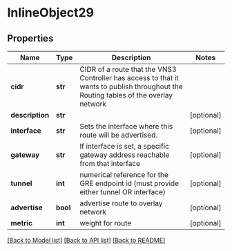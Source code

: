 # InlineObject29

## Properties
Name | Type | Description | Notes
------------ | ------------- | ------------- | -------------
**cidr** | **str** | CIDR of a route that the VNS3 Controller has access  to that it wants to publish throughout the  Routing tables of the overlay network  | 
**description** | **str** |  | [optional] 
**interface** | **str** | Sets the interface where this route will be advertised. | [optional] 
**gateway** | **str** | If interface is set, a specific gateway address reachable from that interface | [optional] 
**tunnel** | **int** | numerical reference for the GRE endpoint id (must provide either tunnel OR interface) | [optional] 
**advertise** | **bool** | advertise route to overlay network | [optional] 
**metric** | **int** | weight for route | [optional] 

[[Back to Model list]](../README.md#documentation-for-models) [[Back to API list]](../README.md#documentation-for-api-endpoints) [[Back to README]](../README.md)


